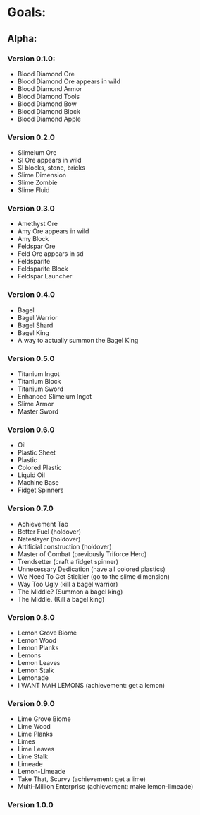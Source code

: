 # Goals:
## Alpha:
### Version 0.1.0: 
- Blood Diamond Ore
- Blood Diamond Ore appears in wild
- Blood Diamond Armor
- Blood Diamond Tools
- Blood Diamond Bow
- Blood Diamond Block
- Blood Diamond Apple
### Version 0.2.0
- Slimeium Ore
- Sl Ore appears in wild
- Sl blocks, stone, bricks
- Slime Dimension
- Slime Zombie
- Slime Fluid
### Version 0.3.0
- Amethyst Ore
- Amy Ore appears in wild
- Amy Block
- Feldspar Ore
- Feld Ore appears in sd
- Feldsparite
- Feldsparite Block
- Feldspar Launcher
### Version 0.4.0
- Bagel
- Bagel Warrior
- Bagel Shard
- Bagel King
- A way to actually summon the Bagel King
### Version 0.5.0
- Titanium Ingot
- Titanium Block
- Titanium Sword
- Enhanced Slimeium Ingot
- Slime Armor
- Master Sword
### Version 0.6.0
- Oil
- Plastic Sheet
- Plastic
- Colored Plastic
- Liquid Oil
- Machine Base 
- Fidget Spinners
### Version 0.7.0
- Achievement Tab
- Better Fuel (holdover)
- Nateslayer (holdover)
- Artificial construction (holdover)
- Master of Combat (previously Triforce Hero)
- Trendsetter (craft a fidget spinner)
- Unnecessary Dedication (have all colored plastics)
- We Need To Get Stickier (go to the slime dimension)
- Way Too Ugly (kill a bagel warrior)
- The Middle? (Summon a bagel king)
- The Middle. (Kill a bagel king)
### Version 0.8.0
- Lemon Grove Biome
- Lemon Wood
- Lemon Planks
- Lemons
- Lemon Leaves
- Lemon Stalk
- Lemonade
- I WANT MAH LEMONS (achievement: get a lemon)
### Version 0.9.0
- Lime Grove Biome
- Lime Wood
- Lime Planks
- Limes
- Lime Leaves
- Lime Stalk
- Limeade 
- Lemon-Limeade
- Take That, Scurvy (achievement: get a lime)
- Multi-Million Enterprise (achievement: make lemon-limeade)
### Version 1.0.0
